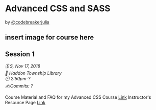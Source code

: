 # Advanced CSS and SASS

by [@codebreakerjulia](https://www.instagram.com/codebreakerjulia/)

## insert image for course here


## Session 1

*🗓 S, Nov 17, 2018* <br>
*📍 Haddon Township Library* <br>
*🕐 2:50pm-?* <br>
*✍️Commits: ?* <br>

Course Material and FAQ for my Advanced CSS Course [Link](https://github.com/jonasschmedtmann/advanced-css-course)
Instructor's Resource Page [Link](http://codingheroes.io/resources/)



